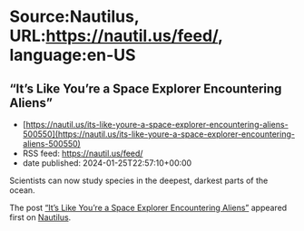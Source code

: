 # Source:Nautilus, URL:https://nautil.us/feed/, language:en-US

## “It’s Like You’re a Space Explorer Encountering Aliens”
 - [https://nautil.us/its-like-youre-a-space-explorer-encountering-aliens-500550](https://nautil.us/its-like-youre-a-space-explorer-encountering-aliens-500550)
 - RSS feed: https://nautil.us/feed/
 - date published: 2024-01-25T22:57:10+00:00

<p>Scientists can now study species in the deepest, darkest parts of the ocean.</p>
<p>The post <a href="https://nautil.us/its-like-youre-a-space-explorer-encountering-aliens-500550/">“It’s Like You’re a Space Explorer Encountering Aliens”</a> appeared first on <a href="https://nautil.us">Nautilus</a>.</p>

